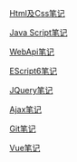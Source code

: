 [Html及Css笔记](https://github.com/zxl0108/Notes/blob/master/Html%20Css.md)</br>

[Java Script笔记](https://github.com/zxl0108/Notes/blob/master/Java%20Script.md)</br>

[WebApi笔记](https://github.com/zxl0108/Notes/blob/master/WebAPI.md)</br>

[EScript6笔记](https://github.com/zxl0108/Notes/blob/master/EScript6.md)</br>

[JQuery笔记](https://github.com/zxl0108/Notes/blob/master/jQuery.md)</br>

[Ajax笔记](https://github.com/zxl0108/Notes/blob/master/Ajax.md)</br>

[Git笔记](https://github.com/zxl0108/Notes/blob/master/Git.md)</br>

[Vue笔记](https://github.com/zxl0108/Notes/blob/master/Vue.md)</br>
